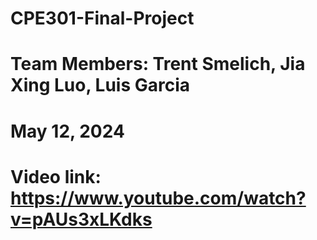 # CPE301-Final-Project
# Team Members: Trent Smelich, Jia Xing Luo, Luis Garcia
# May 12, 2024
# Video link: https://www.youtube.com/watch?v=pAUs3xLKdks
